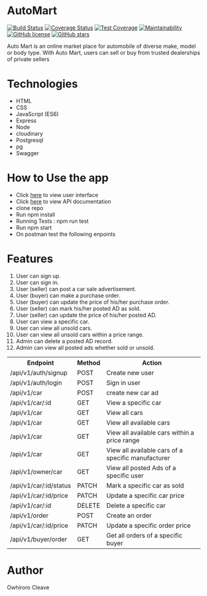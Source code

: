 # AutoMart
[![Build Status](https://travis-ci.org/cleave3/AutoMart.svg?branch=develop)](https://travis-ci.org/cleave3/AutoMart)  [![Coverage Status](https://coveralls.io/repos/github/cleave3/AutoMart/badge.svg?branch=develop)](https://coveralls.io/github/cleave3/AutoMart?branch=develop)  [![Test Coverage](https://api.codeclimate.com/v1/badges/bef163d83d46aa2f539b/test_coverage)](https://codeclimate.com/github/cleave3/AutoMart/test_coverage)  [![Maintainability](https://api.codeclimate.com/v1/badges/bef163d83d46aa2f539b/maintainability)](https://codeclimate.com/github/cleave3/AutoMart/maintainability)  [![GitHub license](https://img.shields.io/github/license/cleave3/AutoMart.svg)](https://github.com/cleave3/AutoMart/blob/develop/LICENSE)  [![GitHub stars](https://img.shields.io/github/stars/cleave3/AutoMart.svg)](https://github.com/cleave3/AutoMart/stargazers)

Auto Mart is an online market place for automobile of diverse make, model or body type. With Auto Mart, users can sell or buy from trusted dealerships of private sellers

# Technologies
* HTML
* CSS
* JavaScript (ES6)
* Express
* Node
* cloudinary
* Postgresql
* pg
* Swagger

# How to Use the app
* Click <a href="https://cleave3.github.io/AutoMart/UI">here</a> to view user interface
* Click <a href="https://cleave-automart.herokuapp.com/api-docs/">here<a/> to view API documentation
* clone repo
* Run npm install
* Running Tests : npm run test
* Run npm start
* On postman test the following enpoints
    
# Features
1. User can sign up.
2. User can sign in.
3. User (seller) can post a car sale advertisement.
4. User (buyer) can make a purchase order.
5. User (buyer) can update the price of his/her purchase order.
6. User (seller) can mark his/her posted AD as sold.
7. User (seller) can update the price of his/her posted AD.
8. User can view a specific car.
9. User can view all unsold cars.
10. User can view all unsold cars within a price range.
11. Admin can delete a posted AD record.
12. Admin can view all posted ads whether sold or unsold.
<table>
    <tr>
        <th>Endpoint</th>
        <th>Method</th>
        <th>Action</th>
    </tr>
    <tr>
        <td>/api/v1/auth/signup</td>
        <td>POST</td>
        <td>Create new user</td>
    </tr>
    <tr>
        <td>/api/v1/auth/login</td>
        <td>POST</td>
        <td>Sign in user</td>
    </tr>
    <tr>
        <td>/api/v1/car</td>
        <td>POST</td>
        <td>create new car ad</td>
    </tr>
     <tr>
        <td>/api/v1/car/:id</td>
        <td>GET</td>
        <td>View a specific car</td>
    </tr>
    <tr>
        <td>/api/v1/car</td>
        <td>GET</td>
        <td>View all cars</td>
    </tr>
    <tr>
        <td>/api/v1/car</td>
        <td>GET</td>
        <td>View all available cars</td>
    </tr>
    <tr>
        <td>/api/v1/car</td>
        <td>GET</td>
        <td>View all available cars within a price range</td>
    </tr>
    <tr>
        <td>/api/v1/car</td>
        <td>GET</td>
        <td>View all available cars of a specific manufacturer</td>
    </tr>
    <tr>
        <td>/api/v1/owner/car</td>
        <td>GET</td>
        <td>View all posted Ads of a specific user</td>
    </tr>
     <tr>
        <td>/api/v1/car/:id/status</td>
        <td>PATCH</td>
        <td>Mark a specific car as sold</td>
    </tr>
    <tr>
        <td>/api/v1/car/:id/price</td>
        <td>PATCH</td>
        <td>Update a specific car price</td>
    </tr>
    <tr>
        <td>/api/v1/car/:id</td>
        <td>DELETE</td>
        <td>Delete a specific car</td>
    </tr>
    <tr>
        <td>/api/v1/order</td>
        <td>POST</td>
        <td>Create an order</td>
    </tr>
    <tr>
        <td>/api/v1/car/:id/price</td>
        <td>PATCH</td>
        <td>Update a specific order price</td>
    </tr>
    <tr>
        <td>/api/v1/buyer/order</td>
        <td>GET</td>
        <td>Get all orders of a specific buyer</td>
    </tr>
</table>

# Author
Owhiroro Cleave
